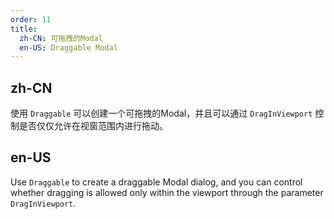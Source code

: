 ```yaml
---
order: 11
title:
  zh-CN: 可拖拽的Modal
  en-US: Draggable Modal
---
```


## zh-CN

使用 `Draggable` 可以创建一个可拖拽的Modal，并且可以通过 `DragInViewport` 控制是否仅仅允许在视窗范围内进行拖动。

## en-US

Use `Draggable` to create a draggable Modal dialog, and you can control whether dragging is allowed only within the viewport through the parameter `DragInViewport`.
